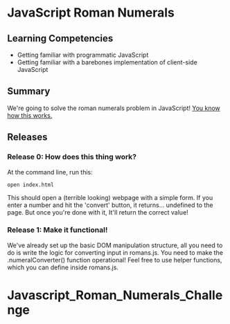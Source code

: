 # JavaScript Roman Numerals

## Learning Competencies

* Getting familiar with programmatic JavaScript
* Getting familiar with a barebones implementation of client-side JavaScript

## Summary

We're going to solve the roman numerals problem in JavaScript!
[You know how this works.](../../../roman-numerals-challenge)

## Releases

### Release 0: How does this thing work?

At the command line, run this:
```
open index.html
```

This should open a (terrible looking) webpage with a simple form. If you enter
a number and hit the 'convert' button, it returns... undefined to the page. But
once you're done with it, It'll return the correct value!

### Release 1: Make it functional!

We've already set up the basic DOM manipulation structure, all you need to do
is write the logic for converting input in romans.js. You need to make the
.numeralConverter() function operational! Feel free to use helper functions,
which you can define inside romans.js.
# Javascript_Roman_Numerals_Challenge

